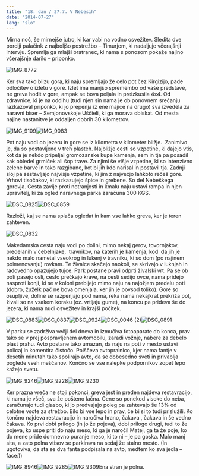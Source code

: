 ```yaml
---
title: "18. dan / 27.7. V Nebesih"
date: "2014-07-27"
lang: "slo"
---
```


Mirna noč, še mirnejše jutro, ki kar vabi na vodno osvežitev. Sledita dve porciji palačink z najboljšo postrežbo – Timurjem, ki nadaljuje včerajšnji intervju. Spremlja ga mlajši bratranec, ki nama s ponosom pokaže najino včerajšnje darilo – priponko.

![IMG_8772](../images/IMG_8772.jpg)

Ker sva tako blizu gora, ki naju spremljajo že celo pot čez Kirgizijo, pade odločitev o izletu v gore. Izlet ima manjšo spremembo od vaše predstave, ne greva hodit v gore, ampak se bova peljala in preizkusila 4x4. Od zdravnice, ki je na oddihu (tudi njen sin nama je ob ponovnem srečanju razkazoval priponko, ki jo prepenja iz ene majice na drugo) sva izvedela za naravni biser – Semjonovskoje Uščieli, ki ga morava obiskat. Od mesta najine nastanitve je oddaljen dobrih 30 kilometrov.

![IMG_9109](../images/IMG_9109.jpg)![IMG_9083](../images/IMG_9083.jpg)

Pot naju vodi ob jezeru in gore se iz kilometra v kilometer bližje.  Zanimivo je, da so postavljene v treh plasteh. Najbližje cesti so vzpetine, ki dajejo vtis, kot da je nekdo pripeljal gromozanske kupe kamenja, sem in tja pa posadil kak obledel grmiček ali šop trave. Za njimi še višje vzpetine, ki so intenzivno zelene barve in tako razgibane, kot bi jih kdo narisal in postavil tja. Zadnji sloj pa sestavljajo najvišje vzpetine, ki jim z največjo lahkoto rečeš gore. Vrhovi tisočakov, ki razkazujejo špice in grebene. So del Nebeškega gorovja. Cesta zavije proti notranjosti in kmalu naju ustavi rampa in njen upravitelj, ki za ogled naravnega parka zaračuna 300 KGS.

![DSC_0825](../images/DSC_0825.jpg)![DSC_0859](../images/DSC_0859.jpg)

Razloži, kaj se nama splača ogledat in kam vse lahko greva, ker je teren zahteven.

![DSC_0832](../images/DSC_0832.jpg)

Makedamska cesta naju vodi po dolini, mimo nekaj gerov, tovornjakov, predelanih v čebelnjake,  travnikov, na katerih je kamenja, kod  da jih je nekdo malo nametal vseokrog in lukenj v travniku, ki so dom (po najinem poimenovanju) rovkam. Te živalce skačejo naokoli, se skrivajo v luknjah in radovedno opazujejo tujce. Park postane pravi odprti živalski vrt. Pa se ob poti pasejo osli, cesto prečkajo krave, na cesti sedijo ovce, nama pridejo nasproti konji, ki se v koloni prebijejo mimo naju na najožjem predelu poti (dobro, žuželk pač ne bova omenjala, ker jih je povsod toliko). Gore so osupljive, doline se razpenjajo pod nama, reka nama nekajkrat prekriža pot, živali so na vsakem koraku (oz. vrtljaju gume), na koncu pa prideva še do jezera, ki nama nudi osvežitev in krajši počitek.

![DSC_0883](../images/DSC_0883.jpg)![DSC_0837](../images/DSC_0837.jpg)![DSC_0924](../images/DSC_0924.jpg)![DSC_0046 (2)](../images/DSC_0046-2.jpg)![DSC_0891](../images/DSC_0891.jpg)

V parku se zadrživa večji del dneva in izmučiva fotoaparate do konca, prav tako se v prej pospravljenem avtomobilu, zaradi vožnje, nabere za debelo plast prahu. Avto postane tako umazan, da naju na poti v mesto ustavi policaj in komentira čistočo. Poiščeva avtopralnico, kjer nama fantje v desetih minutah tako spolirajo avto, da se dobesedno sveti in privablja poglede vseh meščanov. Končno se vse nalepke podpornikov zopet lepo kažejo svetu.

![IMG_9246](../images/IMG_9246.jpg)![IMG_9228](../images/IMG_9228.jpg)![IMG_9230](../images/IMG_9230.jpg)

Ker prazna vreča ne stoji pokonci, greva jest in preden najdeva restavracijo, ki nama je všeč, sva že pošteno lačna. Cene so ponekod visoke do neba, zaračunajo tudi glasbo, ki jo predvajajo poleg pa zahtevajo še 13% od celotne vsote za strežbo. Bilo bi vse lepo in prav, če bi si to tudi prislužili. Ko končno najdeva restavracijo in naročiva hrano, čakava , čakava in še vedno čakava. Ko prvi dobi prilogo (in jo že pojeva), dobi prilogo drugi, tudi to že pojeva, ko uspe priti do naju meso, ki ga je naročil Matej, ga ta že poje, ko do mene pride domnevno puranje meso, ki to ni – je pa goska. Malo manj sita, a zato polna vtisov se parkirava na sedaj že stalno mesto. (In ugotoviva, da sta se dva fanta podpisala na avto, medtem ko sva jedla – face:))

![IMG_8946](../images/IMG_8946.jpg)![IMG_9285](../images/IMG_9285.jpg)![IMG_9309](../images/IMG_9309.jpg)Ena stran je polna.
